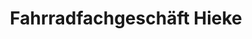 ---
title: "Fahrradfachgeschäft Hieke"
url: /zeulenroda-triebes/fahrradfachgeschaeft-hieke/
shop: Fahrrad
---